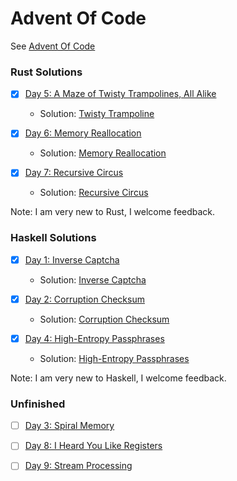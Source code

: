 Advent Of Code
==============

See [Advent Of Code](http://adventofcode.com)

### Rust Solutions

- [x] [Day 5: A Maze of Twisty Trampolines, All Alike](http://adventofcode.com/2017/day/5)
  - Solution: [Twisty Trampoline](https://github.com/astronomerdamo/AdventOfCode/tree/master/rust/twisty_trampolines)

- [x] [Day 6: Memory Reallocation](http://adventofcode.com/2017/day/6)
  - Solution: [Memory Reallocation](https://github.com/astronomerdamo/AdventOfCode/tree/master/rust/memory_reallocation)

- [x] [Day 7: Recursive Circus](http://adventofcode.com/2017/day/7)
  - Solution: [Recursive Circus](https://github.com/astronomerdamo/AdventOfCode/tree/master/rust/recursive_circus)

Note: I am very new to Rust, I welcome feedback.

### Haskell Solutions

- [x] [Day 1: Inverse Captcha](http://adventofcode.com/2017/day/1)
  - Solution: [Inverse Captcha](https://github.com/astronomerdamo/AdventOfCode/tree/master/haskell/inverse_captcha)

- [x] [Day 2: Corruption Checksum](http://adventofcode.com/2017/day/2)
  - Solution: [Corruption Checksum](https://github.com/astronomerdamo/AdventOfCode/tree/master/haskell/corruption_checksum)

- [x] [Day 4: High-Entropy Passphrases](http://adventofcode.com/2017/day/4)
  - Solution: [High-Entropy Passphrases](https://github.com/astronomerdamo/AdventOfCode/tree/master/haskell/high_entropy_passphrases)

Note: I am very new to Haskell, I welcome feedback.

### Unfinished

- [ ] [Day 3: Spiral Memory](http://adventofcode.com/2017/day/3)

- [ ] [Day 8: I Heard You Like Registers](http://adventofcode.com/2017/day/8)

- [ ] [Day 9: Stream Processing](http://adventofcode.com/2017/day/9)
